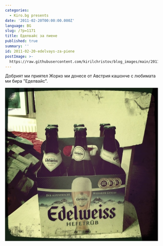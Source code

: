```yaml
---
categories:
  - Kiro.bg presents
date: '2011-02-20T00:00:00.000Z'
language: BG
slug: /?p=1171
title: Еделвайс за пиене
published: true
summary: ''
id: 2011-02-20-edelvays-za-piene
postImage: >-
  https://raw.githubusercontent.com/kirilchristov/blog_images/main/2011/02/20110220-110240.jpg
---
```


Добрият ми приятел Жорко ми донесе от Австрия кашонче с любимата ми бира "Еделвайс".

![](https://raw.githubusercontent.com/kirilchristov/blog_images/main/2011/02/20110220-110240.jpg)
